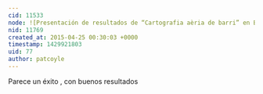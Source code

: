 ```yaml
---
cid: 11533
node: ![Presentación de resultados de “Cartografia aèria de barri” en Barcelona ](../notes/pablo/04-24-2015/presentacion-de-resultados-de-cartografia-aeria-de-barri-en-barcelona)
nid: 11769
created_at: 2015-04-25 00:30:03 +0000
timestamp: 1429921803
uid: 77
author: patcoyle
---
```


Parece un éxito , con buenos resultados